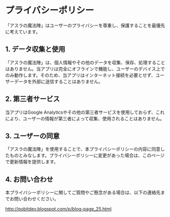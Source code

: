 # プライバシーポリシー

「アスラの魔法陣」はユーザーのプライバシーを尊重し、保護することを最優先に考えています。

## 1. データ収集と使用

「アスラの魔法陣」は、個人情報やその他のデータを収集、保存、処理することはありません。当アプリは完全にオフラインで機能し、ユーザーのデバイス上でのみ動作します。そのため、当アプリはインターネット接続を必要とせず、ユーザーデータを外部に送信することはありません。

## 2. 第三者サービス

当アプリはGoogle Analyticsやその他の第三者サービスを使用しておらず、これにより、ユーザーの情報が第三者によって収集、使用されることはありません。

## 3. ユーザーの同意

「アスラの魔法陣」を使用することで、本プライバシーポリシーの内容に同意したものとみなします。プライバシーポリシーに変更があった場合は、このページで更新情報を提供します。

## 4. お問い合わせ

本プライバシーポリシーに関してご質問やご懸念がある場合は、以下の連絡先までお問い合わせください。

http://pobitdev.blogspot.com/p/blog-page_25.html
